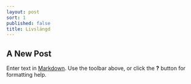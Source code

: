 ```yaml
---
layout: post
sort: 1
published: false
title: Livslängd
---
```


## A New Post

Enter text in [Markdown](http://daringfireball.net/projects/markdown/). Use the toolbar above, or click the **?** button for formatting help.
